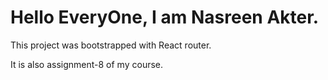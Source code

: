 # Hello EveryOne, I am Nasreen Akter.

This project was bootstrapped with React router. 

It is also assignment-8 of my course.
